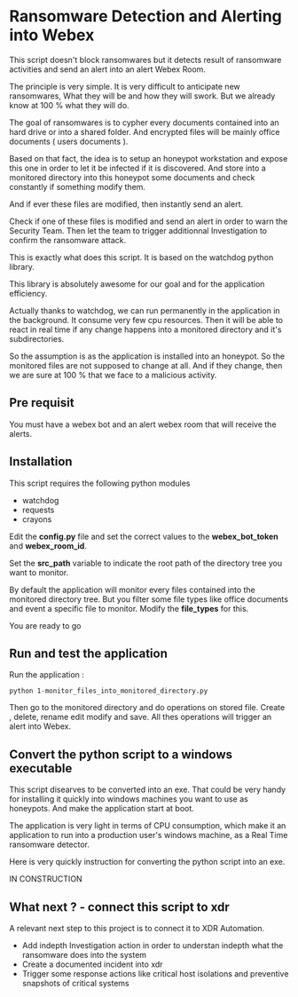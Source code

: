 # Ransomware Detection and Alerting into Webex

This script doesn't block ransomwares but it detects result of ransomware activities and send an alert into an alert Webex Room.

The principle is very simple. It is very difficult to anticipate new ransomwares, What they will be and how they will swork.
But we already know at 100 % what they will do.

The goal of ransomwares is to cypher every documents contained into an hard drive or into a shared folder. 
And encrypted files will be mainly office documents ( users documents ).

Based on that fact, the idea is to setup an honeypot workstation and expose this one in order to let it be infected if it is discovered.  And store into a monitored directory into this honeypot some documents and check constantly if something modify them.

And if ever these files are modified, then instantly send an alert. 

Check if one of these files is modified and send an alert in order to warn the Security Team. Then  let the team to trigger additionnal Investigation to confirm the ransomware attack.

This is exactly what does this script. It is based on the watchdog python library. 

This library is absolutely awesome for our goal and for the application efficiency.

Actually thanks to watchdog, we can run permanently in the application in the background. It consume very few cpu resources. Then it will be able to react in real time if any change happens into a monitored directory and it's subdirectories.

So the assumption is as the application is installed into an honeypot. So the monitored files are not supposed to change at all. And if they change, then we are sure at 100 % that we face to a malicious activity.

## Pre requisit

You must have a webex bot and an alert webex room that will receive the alerts.

## Installation

This script requires the following python modules

- watchdog
- requests
- crayons

Edit the **config.py** file and set the correct values to the **webex_bot_token** and **webex_room_id**.

Set the **src_path** variable to indicate the root path of the directory tree you want to monitor.

By default the application will monitor every files contained into the monitored directory tree. But you filter some file types like office documents and event a specific file to monitor. Modify the **file_types** for this.

You are ready to go

## Run and test the application

Run the application :

    python 1-monitor_files_into_monitored_directory.py
    
Then go to the monitored directory and do operations on stored file.  Create , delete, rename edit modify and save. All thes operations will trigger an alert into Webex.

## Convert the python script to a windows executable

This script disearves to be converted into an exe.  That could be very handy for installing it quickly into windows machines you want to use as honeypots. And make the application start at boot.

The application is very light in terms of CPU consumption, which make it an application to run into a production user's windows machine, as a Real Time ransomware detector.

Here is very quickly instruction for converting the python script into an exe.

IN CONSTRUCTION

## What next ? - connect this script to xdr

A relevant next step to this project is to connect it to XDR Automation.

- Add indepth Investigation action in order to understan indepth what the ransomware does into the system
- Create a documented incident into xdr
- Trigger some response actions like critical host isolations and preventive snapshots of critical systems
